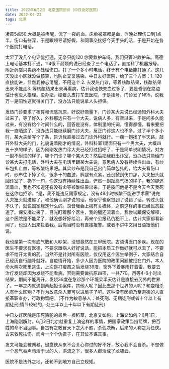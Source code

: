 ```yaml
---
title: 2022年6月2日 北京医院拒诊（中日友好医院）
date: 2022-04-23
tags: 北漂
---
```


凌晨5点50.大概是被疼醒，流了一夜的血，床单被罩都是血，昨晚处理伤口到1点半，伤口有些深，于是跟领导请好假，和同事交接好今天手头的活，于是开始在各个医院打电话。

太早了没几个电话能打通，无奈只能120 你要救护车吗，我们只管派救护车。高德上电话基本打不通，114很不耐烦的说已经查了三个电话了，直接转了机器报号。附近药店只卖药不处理伤口。打了一个多小时电话，终于有个电话能打通了。这几天没出小区就没做核算，也防止交叉感染。中日友好医院，给了三个方案：1. 120直接能进，显然我神志清醒，不用这个 2. 去发热门诊，等着核酸结果，核酸结果出来不能走3. 等核酸结果出来再看病，估计我也快失血过多了，要是昏倒在路边估计也没人搭理。没办法，硬着头皮打车去医院，于是挂号，门诊发了N95，说我万一是阳性这就得关门了，没办法只能说拿人头担保。

<!--more-->

发热门诊要求了核算和流感抗原，好说好商量下，门诊某大夫说已经通知外科大夫过来了，等了好久，外科那边只有一个大夫，说病人多，有空过来，于是问多久能过来，有没有给个时间什么的，回答是没有，体制里的托词，懂得都懂，看来要把我一直晒这了，没办法只能继续磨门诊大夫，反正门诊这人也不多。过了半个多小时，某大夫给写个了条，告诉我直接过去门诊外科就行。一瘸一拐找了半天路，敲开外科大夫的门，礼貌说着刚才的情况，外科科室1里面只有一个男大夫，大概四五十岁的样子，因为刚刚发热门诊大夫已经打过招呼了，于是简单说明情况，对方一副不耐烦的样子，哪个门诊？哪个某大夫？然后把我赶出诊室，没办法只能给门诊某大夫打电话，外科大夫在电话里跟某大夫说，意思病人没有持续性出血，有纱布包扎止血，等核酸结果吧。其实纱布是我自己出门简单包扎的，给大夫看伤口时，纱布往下掉了点，很多干的血迹，裤腿有点紧，还没掀到伤口那，大夫扭头就回诊室了，扔下一句，你这没有持续性出血，俨然一副趾高气扬的样子。我的腿还流着血，我也不知道还有没有命等核酸结果出来。于是质问他是不是今天今天我死在这你也拒诊。“是，我不能违反国家规定，没有48小时核酸不能进手术室”说完大夫扭头就进屋了，和他确认刚才说的话，他似乎也察觉到了说错了话，转过头就不认了，就说国家规定什么的。录音我会上报有关媒体，之前这样的事已经民怨载道了。保安凑过来了，目光盯着那个医生，我的腿还流着血，我尝试跟保安解释，这个医院是不能呆了，就没想好好给治，再来个公报私仇犯不上。估计大家都看新闻了，也没人出来拦着我。后悔当时没有直接报警。或者不讲中文用日语跟他们说。

我也是第一次有底气敢和人吵架，没想竟然在三甲医院。古语讲医门多疾。现在的医生不要求有医德，不要求跟病人好好说话，能把本质工作做好就可以去了，不要求不给开太贵的药。当然不是针对所有医院，仅仅用这个医生举例子，大家结合自己经历自行脑补就好。自疫情开始，多少人因为医院的政策问题被拒在门外，本人命大两次死里逃生，上次是打疫苗之后发烧39度，窗外下着暴雨打着雷，我要去治疗发烧却因为发烧不能看病。否则需要做抗原四项，一共770。再等4-6小时出结果，期间不能离开，发烧39度在急诊那个环境呆半天估计是直接去另外的世界了。一年之内就遇到两起拒诊案件，其他人呢？因此去那个世界的人呢？和变相杀人有什么区别？不作为故意杀人罪可以进局子了吧。这种没有医德乃至道德的人直接革职查办，行政拘留吧。（不作为故意杀人：处死刑、无期徒刑或者十年以上有期徒刑;情节较轻的，处三年以上十年以下有期徒刑）

中日友好医院是压死骆驼的最后一根稻草，北京又如何，上海又如何？6月1日，上海刚刚解封。6月2日北京就重复上演这样的事情，把国家政策当挡箭牌，把百姓的命不当回事。自古有之敢冒天下之大不韪，杀伐决断，后来的人称之为任侠。古来救死扶伤，而今一个个伪君子，在其位不谋其事。

发文可能会被网暴，键盘侠从来不会关心你过的好不好，放心我不会自杀。不想做一个忍气吞声苟活于世的人，洪流之下，很多人都活成了龙啸云。

医院不是法外之地，还轮不到地方自己立规矩。